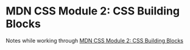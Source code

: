 # MDN CSS Module 2: CSS Building Blocks

Notes while working through [MDN CSS Module 2: CSS Building Blocks](https://developer.mozilla.org/en-US/docs/Learn/CSS/Building_blocks)
